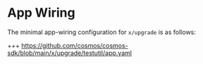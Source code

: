 # App Wiring

The minimal app-wiring configuration for `x/upgrade` is as follows:

+++ https://github.com/cosmos/cosmos-sdk/blob/main/x/upgrade/testutil/app.yaml
